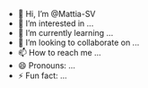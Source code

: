 - 👋 Hi, I’m @Mattia-SV
- 👀 I’m interested in ...
- 🌱 I’m currently learning ...
- 💞️ I’m looking to collaborate on ...
- 📫 How to reach me ...
- 😄 Pronouns: ...
- ⚡ Fun fact: ...

<!---
Mattia-SV/Mattia-SV is a ✨ special ✨ repository because its `README.md` (this file) appears on your GitHub profile.
You can click the Preview link to take a look at your changes.
--->
